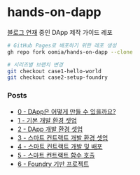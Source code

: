 # hands-on-dapp

[블로그 연재](https://spems.tistory.com/101) 중인 DApp 제작 가이드 레포

```bash
# GitHub Pages로 배포하기 위한 레포 생성
gh repo fork oomia/hands-on-dapp --clone

# 시리즈별 브랜치 변경
git checkout case1-hello-world
git checkout case2-setup-foundry
```

### Posts

- [0 - DApp은 어떻게 만들 수 있을까요?](https://spems.tistory.com/101)
- [1 - 기본 개발 환경 셋업](https://spems.tistory.com/102)
- [2 - DApp 개발 환경 셋업](https://spems.tistory.com/103)
- [3 - 스마트 컨트랙트 개발 환경 셋업](https://spems.tistory.com/104)
- [4 - 스마트 컨트랙트 개발 및 배포](https://spems.tistory.com/105)
- [5 - 스마트 컨트랙트 함수 호출](https://spems.tistory.com/106)
- [6 - Foundry 기반 프로젝트](https://spems.tistory.com/107)
